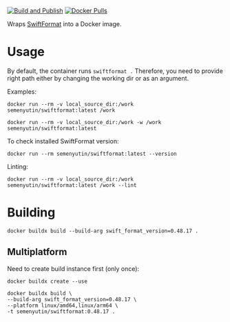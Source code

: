 [![Build and Publish](https://github.com/vox-humana/docker-swiftformat/actions/workflows/build.yml/badge.svg)](https://github.com/vox-humana/docker-swiftformat/actions/workflows/build.yml)
[![Docker Pulls](https://img.shields.io/docker/pulls/semenyutin/swiftformat)](https://hub.docker.com/r/semenyutin/swiftformat/tags)

Wraps [SwiftFormat](https://github.com/nicklockwood/SwiftFormat) into a Docker image.

# Usage

By default, the container runs `swiftformat .` Therefore, you need to provide right path either by changing the working dir or as an argument.

Examples:

`docker run --rm -v local_source_dir:/work semenyutin/swiftformat:latest /work`

`docker run --rm -v local_source_dir:/work -w /work semenyutin/swiftformat:latest`

To check installed SwiftFormat version:

`docker run --rm semenyutin/swiftformat:latest --version`

Linting:

`docker run --rm -v local_source_dir:/work semenyutin/swiftformat:latest /work --lint`


# Building
`docker buildx build --build-arg swift_format_version=0.48.17 .`

## Multiplatform

Need to create build instance first (only once):

`docker buildx create --use`

```
docker buildx build \
--build-arg swift_format_version=0.48.17 \
--platform linux/amd64,linux/arm64 \
-t semenyutin/swiftformat:0.48.17 .
```
